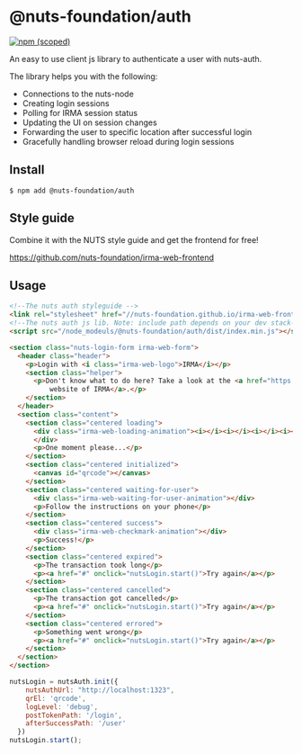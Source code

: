 # @nuts-foundation/auth

[![npm (scoped)](https://img.shields.io/npm/v/@nuts-foundation/auth)](https://www.npmjs.com/package/@nuts-foundation/auth)

An easy to use client js library to authenticate a user with nuts-auth.

The library helps you with the following:

* Connections to the nuts-node
* Creating login sessions
* Polling for IRMA session status
* Updating the UI on session changes
* Forwarding the user to specific location after successful login
* Gracefully handling browser reload during login sessions

## Install

```
$ npm add @nuts-foundation/auth
```

## Style guide

Combine it with the NUTS style guide and get the frontend for free!

https://github.com/nuts-foundation/irma-web-frontend

## Usage

```html
<!--The nuts auth styleguide -->
<link rel="stylesheet" href="//nuts-foundation.github.io/irma-web-frontend/application.css" />
<!--The nuts auth js lib. Note: include path depends on your dev stack-->
<script src="/node_modeuls/@nuts-foundation/auth/dist/index.min.js"></script>

<section class="nuts-login-form irma-web-form">
  <header class="header">
    <p>Login with <i class="irma-web-logo">IRMA</i></p>
    <section class="helper">
      <p>Don't know what to do here? Take a look at the <a href="https://privacybydesign.foundation/irma-begin/">de
          website of IRMA</a>.</p>
    </section>
  </header>
  <section class="content">
    <section class="centered loading">
      <div class="irma-web-loading-animation"><i></i><i></i><i></i><i></i><i></i><i></i><i></i><i></i><i></i>
      </div>
      <p>One moment please...</p>
    </section>
    <section class="centered initialized">
      <canvas id="qrcode"></canvas>
    </section>
    <section class="centered waiting-for-user">
      <div class="irma-web-waiting-for-user-animation"></div>
      <p>Follow the instructions on your phone</p>
    </section>
    <section class="centered success">
      <div class="irma-web-checkmark-animation"></div>
      <p>Success!</p>
    </section>
    <section class="centered expired">
      <p>The transaction took long</p>
      <p><a href="#" onclick="nutsLogin.start()">Try again</a></p>
    </section>
    <section class="centered cancelled">
      <p>The transaction got cancelled</p>
      <p><a href="#" onclick="nutsLogin.start()">Try again</a></p>
    </section>
    <section class="centered errored">
      <p>Something went wrong</p>
      <p><a href="#" onclick="nutsLogin.start()">Try again</a></p>
    </section>
  </section>
</section>
```

```js
nutsLogin = nutsAuth.init({
    nutsAuthUrl: "http://localhost:1323",
    qrEl: 'qrcode',
    logLevel: 'debug',
    postTokenPath: '/login',
    afterSuccessPath: '/user'
  })
nutsLogin.start();
````
